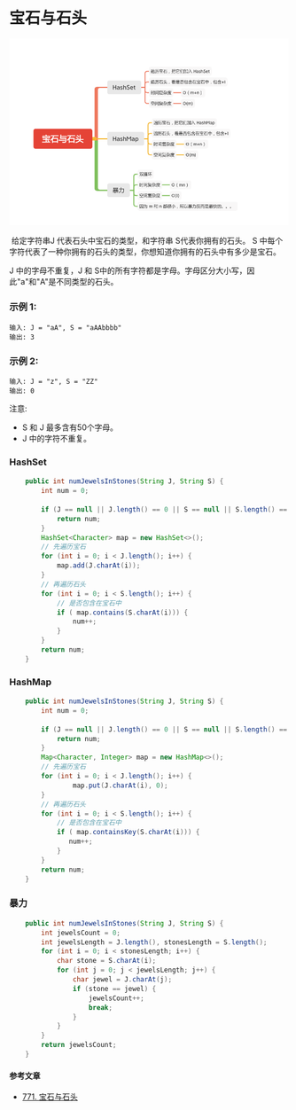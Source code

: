 宝石与石头
========

![image_numJewelsInStones](../images/lc-hashtable/image_numJewelsInStones.png)

 给定字符串J 代表石头中宝石的类型，和字符串 S代表你拥有的石头。 S 中每个字符代表了一种你拥有的石头的类型，你想知道你拥有的石头中有多少是宝石。

J 中的字母不重复，J 和 S中的所有字符都是字母。字母区分大小写，因此"a"和"A"是不同类型的石头。

### 示例 1:
```
输入: J = "aA", S = "aAAbbbb"
输出: 3
```

### 示例 2:
```
输入: J = "z", S = "ZZ"
输出: 0
```
注意:
   - S 和 J 最多含有50个字母。
   - J 中的字符不重复。

### HashSet
```java
    public int numJewelsInStones(String J, String S) {
        int num = 0;

        if (J == null || J.length() == 0 || S == null || S.length() == 0) {
            return num;
        }
        HashSet<Character> map = new HashSet<>();
        // 先遍历宝石
        for (int i = 0; i < J.length(); i++) {
            map.add(J.charAt(i));
        }
        // 再遍历石头
        for (int i = 0; i < S.length(); i++) {
            // 是否包含在宝石中
            if ( map.contains(S.charAt(i))) {
                num++;
            }
        }
        return num;
    }
```

### HashMap
```java
    public int numJewelsInStones(String J, String S) {
        int num = 0;

        if (J == null || J.length() == 0 || S == null || S.length() == 0) {
            return num;
        }
        Map<Character, Integer> map = new HashMap<>();
        // 先遍历宝石
        for (int i = 0; i < J.length(); i++) {
                map.put(J.charAt(i), 0);
        }
        // 再遍历石头
        for (int i = 0; i < S.length(); i++) {
            // 是否包含在宝石中
            if ( map.containsKey(S.charAt(i))) {
               num++;
            }
        }
        return num;
    }
```

### 暴力
```java
    public int numJewelsInStones(String J, String S) {
        int jewelsCount = 0;
        int jewelsLength = J.length(), stonesLength = S.length();
        for (int i = 0; i < stonesLength; i++) {
            char stone = S.charAt(i);
            for (int j = 0; j < jewelsLength; j++) {
                char jewel = J.charAt(j);
                if (stone == jewel) {
                    jewelsCount++;
                    break;
                }
            }
        }
        return jewelsCount;
    }
```

#### 参考文章
-  [771. 宝石与石头](https://leetcode-cn.com/problems/jewels-and-stones/)